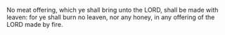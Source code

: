 No meat offering, which ye shall bring unto the LORD, shall be made with leaven: for ye shall burn no leaven, nor any honey, in any offering of the LORD made by fire.
